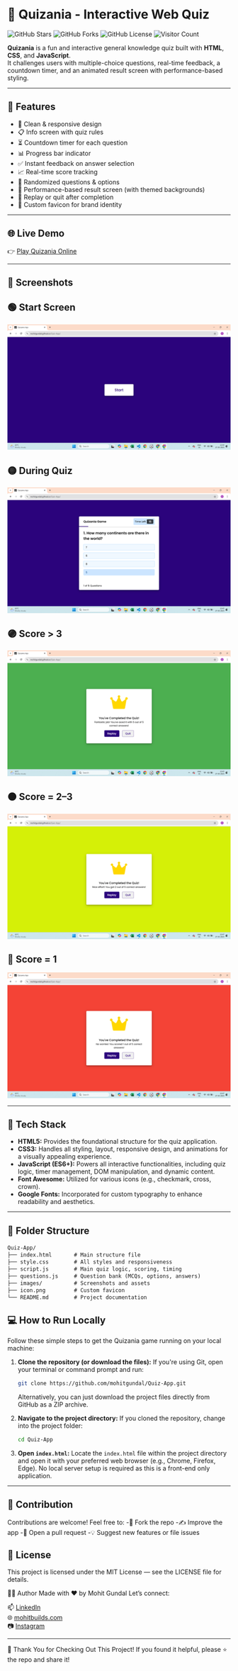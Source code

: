 # 🧠 Quizania - Interactive Web Quiz

![GitHub Stars](https://img.shields.io/github/stars/mohitgundal/Quiz-App?style=social)
![GitHub Forks](https://img.shields.io/github/forks/mohitgundal/Quiz-App?style=social)
![GitHub License](https://img.shields.io/github/license/mohitgundal/Quiz-App)
![Visitor Count](https://komarev.com/ghpvc/?username=mohitgundal&label=Repo+Views&color=blue)

**Quizania** is a fun and interactive general knowledge quiz built with **HTML**, **CSS**, and **JavaScript**.  
It challenges users with multiple-choice questions, real-time feedback, a countdown timer, and an animated result screen with performance-based styling.

---

## 🚀 Features
- 📱 Clean & responsive design
- 📋 Info screen with quiz rules
- ⏳ Countdown timer for each question
- 📊 Progress bar indicator
- ✅ Instant feedback on answer selection
- 📈 Real-time score tracking
- 🔄 Randomized questions & options
- 🎯 Performance-based result screen (with themed backgrounds)
- 🔁 Replay or quit after completion
- 🌟 Custom favicon for brand identity

---

## 🌐 Live Demo

👉 [Play Quizania Online](https://mohitgundal.github.io/Quiz-App)

---

## 📸 Screenshots

## 🟢 Start Screen  
![Quiz ScreenShot 1](images/Screenshot1.png)

## 🟡 During Quiz  
![Quiz ScreenShot 2](images/Screenshot2.png)

## 🟣 Score > 3 
![Quiz ScreenShot 3](images/Screenshot3.png)

## 🟠 Score = 2–3
![Quiz ScreenShot 3](images/Screenshot4.png)

## 🔴 Score = 1  
![Quiz ScreenShot 3](images/Screenshot5.png)


---

## 🧰 Tech Stack
* **HTML5:** Provides the foundational structure for the quiz application.
* **CSS3:** Handles all styling, layout, responsive design, and animations for a visually appealing experience.
* **JavaScript (ES6+):** Powers all interactive functionalities, including quiz logic, timer management, DOM manipulation, and dynamic content.
* **Font Awesome:** Utilized for various icons (e.g., checkmark, cross, crown).
* **Google Fonts:** Incorporated for custom typography to enhance readability and aesthetics.

---

## 📁 Folder Structure

```plaintext
Quiz-App/
├── index.html       # Main structure file
├── style.css        # All styles and responsiveness
├── script.js        # Main quiz logic, scoring, timing
├── questions.js     # Question bank (MCQs, options, answers)
├── images/          # Screenshots and assets
├── icon.png         # Custom favicon
└── README.md        # Project documentation
```

## 💻 How to Run Locally

Follow these simple steps to get the Quizania game running on your local machine:

1.  **Clone the repository (or download the files):**
    If you're using Git, open your terminal or command prompt and run:
    ```bash
    git clone https://github.com/mohitgundal/Quiz-App.git
    ```
    
    Alternatively, you can just download the project files directly from GitHub as a ZIP archive.

2.  **Navigate to the project directory:**
    If you cloned the repository, change into the project folder:
    ```bash
    cd Quiz-App
    ```

3.  **Open `index.html`:**
    Locate the `index.html` file within the project directory and open it with your preferred web browser (e.g., Chrome, Firefox, Edge).
    No local server setup is required as this is a front-end only application.
   ---


## 🤝 Contribution
Contributions are welcome!
Feel free to:
-🍴 Fork the repo
-✍️ Improve the app
-📩 Open a pull request
-💡 Suggest new features or file issues

## 📄 License
This project is licensed under the MIT License — see the LICENSE file for details.


🙋‍♂️ Author
Made with ❤️ by Mohit Gundal
Let’s connect:

📫 [LinkedIn](https://www.linkedin.com/in/mohitbuilds/)  
🌐 [mohitbuilds.com](https://mohitbuilds.com)  
📷 [Instagram](https://www.instagram.com/_mohitbuilds/)

---


🙏 Thank You for Checking Out This Project!
If you found it helpful, please ⭐ the repo and share it!
